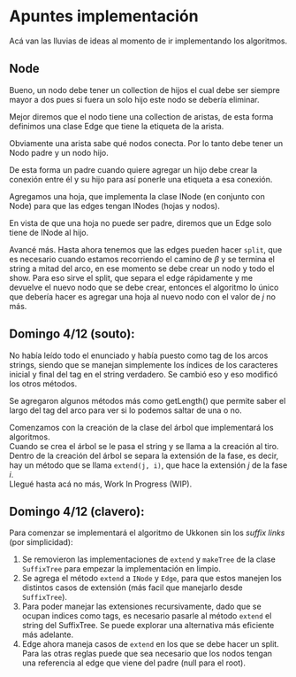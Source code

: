 # Apuntes implementación

Acá van las lluvias de ideas al momento de ir implementando los algoritmos.

## Node

Bueno, un nodo debe tener un collection de hijos el cual debe ser siempre mayor a dos pues si fuera un solo hijo este nodo se debería eliminar.  

Mejor diremos que el nodo tiene una collection de aristas, de esta forma definimos una clase Edge que tiene la etiqueta de la arista.  

Obviamente una arista sabe qué nodos conecta. Por lo tanto debe tener un Nodo padre y un nodo hijo.  

De esta forma un padre cuando quiere agregar un hijo debe crear la conexión entre él y su hijo para así ponerle una etiqueta a esa conexión.  

Agregamos una hoja, que implementa la clase INode (en conjunto con Node) para que las edges tengan INodes (hojas y nodos).  

En vista de que una hoja no puede ser padre, diremos que un Edge solo tiene de INode al hijo.  

Avancé más. Hasta ahora tenemos que las edges pueden hacer `split`, que es necesario cuando estamos recorriendo el camino de $\beta$ y se termina el string a mitad del arco, en ese momento se debe crear un nodo y todo el show. Para eso sirve el split, que separa el edge rápidamente y me devuelve el nuevo nodo que se debe crear, entonces el algoritmo lo único que debería hacer es agregar una hoja al nuevo nodo con el valor de $j$ no más.  

## Domingo 4/12 (souto):  
No había leído todo el enunciado y había puesto como tag de los arcos strings, siendo que se manejan simplemente los índices de los caracteres inicial y final del tag en el string verdadero. Se cambió eso y eso modificó los otros métodos.  

Se agregaron algunos métodos más como getLength() que permite saber el largo del tag del arco para ver si lo podemos saltar de una o no.  

Comenzamos con la creación de la clase del árbol que implementará los algoritmos.  
Cuando se crea el árbol se le pasa el string y se llama a la creación al tiro.  
Dentro de la creación del árbol se separa la extensión de la fase, es decir, hay un método que se llama `extend(j, i)`, que hace la extensión $j$ de la fase $i$.  
Llegué hasta acá no más, Work In Progress (WIP).  

## Domingo 4/12 (clavero):

Para comenzar se implementará el algoritmo de Ukkonen sin los *suffix links* (por simplicidad):

1. Se removieron las implementaciones de `extend` y `makeTree` de la clase `SuffixTree` para empezar la implementación en limpio.
2. Se agrega el método `extend` a `INode` y `Edge`, para que estos manejen los distintos casos de extensión (más facil que manejarlo desde `SuffixTree`).
3. Para poder manejar las extensiones recursivamente, dado que se ocupan indices como tags, es necesario pasarle al método `extend` el string del SuffixTree. Se puede explorar una alternativa más eficiente más adelante.
4. Edge ahora maneja casos de `extend` en los que se debe hacer un split. Para las otras reglas puede que sea necesario que los nodos tengan una referencia al edge que viene del padre (null para el root).
